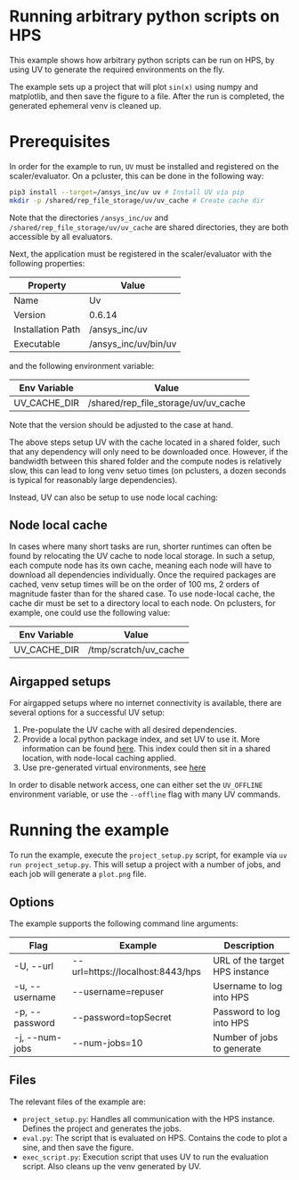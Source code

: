 # Running arbitrary python scripts on HPS
This example shows how arbitrary python scripts can be run on HPS, by using UV to generate 
the required environments on the fly.

The example sets up a project that will plot `sin(x)` using numpy and matplotlib, and then save 
the figure to a file. After the run is completed, the generated ephemeral venv is cleaned up.

# Prerequisites
In order for the example to run, `UV` must be installed and registered on the scaler/evaluator. 
On a pcluster, this can be done in the following way:

```bash
pip3 install --target=/ansys_inc/uv uv # Install UV via pip
mkdir -p /shared/rep_file_storage/uv/uv_cache # Create cache dir
```

Note that the directories `/ansys_inc/uv` and `/shared/rep_file_storage/uv/uv_cache` are shared 
directories, they are both accessible by all evaluators.

Next, the application must be registered in the scaler/evaluator with the following properties:

| **Property**      | **Value**                 |
|-------------------|---------------------------|
|   Name            |   Uv                      | 
|   Version         |  0.6.14                   | 
| Installation Path | /ansys_inc/uv             |
| Executable        | /ansys_inc/uv/bin/uv      |

and the following environment variable:

| **Env Variable** | **Value**                            |
|------------------|--------------------------------------|
| UV_CACHE_DIR     | /shared/rep_file_storage/uv/uv_cache |

Note that the version should be adjusted to the case at hand. 

The above steps setup UV with the cache located in a shared folder, such that any dependency will 
only need to be downloaded once. However, if the bandwidth between this shared folder and the 
compute nodes is relatively slow, this can lead to long venv setuo times (on pclusters, a dozen 
seconds is typical for reasonably large dependencies).

Instead, UV can also be setup to use node local caching:

## Node local cache
In cases where many short tasks are run, shorter runtimes can often be found by relocating the 
UV cache to node local storage. In such a setup, each compute node has its own cache, meaning each 
node will have to download all dependencies individually. Once the required packages are cached, 
venv setup times will be on the order of 100 ms, 2 orders of magnitude faster than for the shared 
case. To use node-local cache, the cache dir must be set to a directory local to each node. On 
pclusters, for example, one could use the following value:

| **Env Variable** | **Value**                            |
|------------------|--------------------------------------|
| UV_CACHE_DIR     | /tmp/scratch/uv_cache                |

## Airgapped setups
For airgapped setups where no internet connectivity is available, there are several options for a 
successful UV setup:

1. Pre-populate the UV cache with all desired dependencies.
2. Provide a local python package index, and set UV to use it. More information can be found
[here](https://docs.astral.sh/uv/configuration/indexes/). This index could then sit in a shared 
location, with node-local caching applied.
3. Use pre-generated virtual environments, see [here](https://docs.astral.sh/uv/reference/cli/#uv-venv)

In order to disable network access, one can either set the `UV_OFFLINE` environment variable, or 
use the `--offline` flag with many UV commands. 

# Running the example
To run the example, execute the `project_setup.py` script, for example via `uv run project_setup.py`.
This will setup a project with a number of jobs, and each job will generate a `plot.png` file.


## Options
The example supports the following command line arguments:

| **Flag**               | **Example** | **Description**                                                              |
|------------------------|----------------------------------|---------------------------------------------------------|
| -U, --url              | --url=https://localhost:8443/hps |URL of the target HPS instance                           |
| -u, --username         | --username=repuser               |Username to log into HPS                                 |
| -p, --password         | --password=topSecret             |Password to log into HPS                                 |
| -j, --num-jobs         | --num-jobs=10                    |Number of jobs to generate                               |

## Files
The relevant files of the example are:

- `project_setup.py`: Handles all communication with the HPS instance. Defines the project and 
generates the jobs.
- `eval.py`: The script that is evaluated on HPS. Contains the code to plot a sine, and then save 
the figure.
- `exec_script.py`: Execution script that uses UV to run the evaluation script. Also cleans up the 
venv generated by UV.